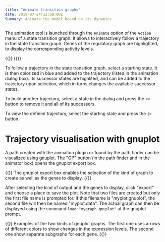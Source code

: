 ```yaml
---
title: "Animate transition graphs"
date: 2019-07-24T12:58:00Z
Summary: Animate the model based on its dynamics
---
```



The animation tool is launched through the ``Animate`` option of
the ``Action`` menu of a state transition graph. It allows to
interactively follow a trajectory in the state transition graph. Genes of the
regulatory graph are highlighted, to display the corresponding activity levels.

{{<fig src="animator.png" title="The animation plugin">}}
{{</fig>}}



To follow a trajectory in the state transition graph, select a starting state. It
is then colorized in blue and added to the trajectory (listed in the animation
dialog box). Its successor states are highlited, and can be added to the
trajectory upon selection, which in turns changes the available successor states.

To build another trajectory, select a state in the dialog and press the ``<<``
button to remove it and all of its successors.

To view the defined trajectory, select the starting state and press the ``|>`` button.

Trajectory visualisation with gnuplot
=====================================

A path created with the animation plugin or found by the path
finder can be visualized using [gnuplot](http://www.gnuplot.info).
The "GP" button (in the path finder and in the animator box) opens the gnuplot export box.

{{<fig src="gnuplotExport.png" title="Gnuplot export box">}}
The gnuplot export box enables the selection of the kind
of graph to create as well as the genes to display.
{{</fig>}}


After selecting the kind of output and the genes to display, click "export" and choose a place to save the plot.
Note that two files are created but only the first file name is prompted for.
If this filename is "myplot.gnuplot", the second file will then be named "myplot.data".
The actual graph can then be displayed using the command ``load "mygraph.gnuplot"`` at the gnuplot prompt.

{{<fig src="gnuplot.png" title="gnuplot export examples">}}
Examples of the two kinds of gnuplot graphs. The first one
uses arrows of different colors to show changes in the expression levels.
The second one show separate subgraphs for each gene.
{{</fig>}}


